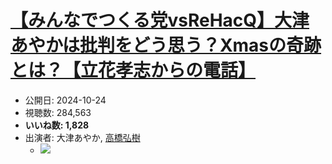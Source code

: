 # [【みんなでつくる党vsReHacQ】大津あやかは批判をどう思う？Xmasの奇跡とは？【立花孝志からの電話】](https://www.youtube.com/watch?v=RxrfA37bjq4)
-   公開日: 2024-10-24
-   視聴数: 284,563
-   **いいね数: 1,828**
-   出演者: 大津あやか, [高橋弘樹](/rehacq_fan/people/高橋弘樹 "wikilink")
    - [![](https://img.youtube.com/vi/RxrfA37bjq4/hqdefault.jpg)](https://www.youtube.com/watch?v=RxrfA37bjq4)
